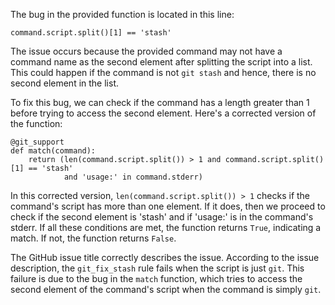 The bug in the provided function is located in this line:
```
command.script.split()[1] == 'stash'
```
The issue occurs because the provided command may not have a command name as the second element after splitting the script into a list. This could happen if the command is not `git stash` and hence, there is no second element in the list. 

To fix this bug, we can check if the command has a length greater than 1 before trying to access the second element. Here's a corrected version of the function:
```
@git_support
def match(command):
    return (len(command.script.split()) > 1 and command.script.split()[1] == 'stash'
            and 'usage:' in command.stderr)
```
In this corrected version, `len(command.script.split()) > 1` checks if the command's script has more than one element. If it does, then we proceed to check if the second element is 'stash' and if 'usage:' is in the command's stderr. If all these conditions are met, the function returns `True`, indicating a match. If not, the function returns `False`.

The GitHub issue title correctly describes the issue. According to the issue description, the `git_fix_stash` rule fails when the script is just `git`. This failure is due to the bug in the `match` function, which tries to access the second element of the command's script when the command is simply `git`.
